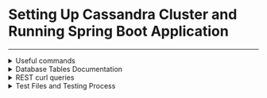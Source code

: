# Setting Up Cassandra Cluster and Running Spring Boot Application
---
<details>  
<summary> Useful commands </summary>

1. **Build the application:**
   ```bash  
   ./mvnw clean package -DskipTests  
   ```  

2. **Start the Cassandra cluster:**
   ```bash  
   docker-compose up --build -d  
   ```  
   or
   ```bash  
   make up
   ```

3. **Access the container:**
   ```bash  
   docker exec -it spring-app-instance1 bash  
   ```  

   ```bash  
   docker exec -it cassandra-seed cqlsh    
   ```  

4. **Run the application inside spring-app-instance:**
    ```bash  
       java -jar polling.jar  
    ```

5. **Check Cluster Status:**
    ```bash
    docker exec -it cassandra-seed bash -c "nodetool status"
    ```
</details> 

<details> 

<summary> Database Tables Documentation </summary>

This document provides an overview of the tables and their respective fields in the database related to the polling system. It outlines the structure of each table and its purpose within the system.

## 1. `active_polls` Table

### Description:
The `active_polls` table stores information about the currently active polls. Each poll in this table is represented by a unique `pollId`.

### Fields:
- `poll_id (UUID)` - Primary key. A universally unique identifier (UUID) that uniquely identifies each poll.

### Example:
```sql
CREATE TABLE active_polls (
    poll_id UUID PRIMARY KEY
);
```

---

## 2. `polls` Table

### Description:
The `polls` table stores the details of all polls, including the poll ID, the question being asked, and the possible answers.

### Fields:
- `id (UUID)` - Primary key. A UUID that uniquely identifies each poll.
- `question (String)` - The question being asked in the poll.
- `answers (List<String>)` - A list of possible answers to the poll question.

### Example:
```sql
CREATE TABLE polls (
    id UUID PRIMARY KEY,
    question TEXT,
    answers list<TEXT>
);
```

---

## 3. `poll_results` Table

### Description:
The `poll_results` table stores the voting results for each option in a poll. Each entry represents a specific option in the poll, with the number of votes cast for that option.

### Fields:
- `poll_id (UUID)` - The UUID of the associated poll.
- `option_id (int)` - The ID of the option within the poll.
- `numOfVotes (long)` - The number of votes that this option has received.

### Primary Key:
The table uses a composite primary key consisting of:
- `poll_id (UUID)` - Partition key.
- `option_id (int)` - Clustering key (ordinal 0).

### Example:
```sql
CREATE TABLE poll_results (
    poll_id UUID,
    option_id int,
    num_of_votes COUNTER,
    PRIMARY KEY (poll_id, option_id)
);
```

---

## 4. `poll_votes` Table

### Description:
The `poll_votes` table tracks the users who have voted in each poll. This helps ensure that a user can only vote once per poll.

### Fields:
- `poll_id (UUID)` - The UUID of the poll.
- `user_id (UUID)` - The UUID of the user who cast the vote.

### Example:
```sql
CREATE TABLE poll_votes (
    poll_id UUID,
    user_id UUID,
    PRIMARY KEY (poll_id, user_id)
);
```

---
</details> 

<details> 

<summary> REST curl queries </summary>


Here are xamples of how to interact with the Polling API using `curl` commands. These endpoints allow you to create polls, retrieve poll details, cast votes, and fetch poll results.

## Create a Poll

Use the following command to create a new poll:

```bash
curl -X POST "http://localhost:8080/polls" -H "Content-Type: application/json" -d '{
  "question": "example-question-id",
  "answers": ["example-answer-id-1", "example-answer-id-2", "example-answer-id-3", "ex-4"],
  "ttl": 850
}'
```

- **question**: The poll's question identifier.
- **answers**: A list of possible answers.
- **ttl**: Time-to-live in seconds for the poll.

---

## Get Poll Details

Retrieve details of a specific poll using its unique ID:

```bash
curl -X GET "http://localhost:8080/polls/cc5b85fa-657c-4193-ba31-fb48d3b8ced2"
```

---

## Cast a Vote

Vote on a specific poll by providing the poll ID, user ID, and the chosen option:

```bash
curl -X POST "http://localhost:8080/poll_votes" -H "Content-Type: application/json" -d '{
  "poll_id": "cc5b85fa-657c-4193-ba31-fb48d3b8ced2",
  "user_id": "cc5b85fa-657c-4193-ba31-fb48d3b8ced2",
  "option": 1
}'
```

- **poll_id**: The unique ID of the poll.
- **user_id**: The unique ID of the user casting the vote.
- **option**: The index of the selected answer (starting from 0).

---

## Get Poll Results

Fetch the results of a poll using its unique ID:

```bash
curl -X GET "http://localhost:8080/poll_results/bc67c14e-1b5d-4768-ab4d-24d2b0e7c01e" -i
```

---

## List All Polls

Retrieve a list of all polls:

```bash
curl -X GET "http://localhost:8080/polls"
```

---

</details> 


<details> 

<summary> Test Files and Testing Process </summary>

### `test.py`
This script provides a comprehensive set of utility functions for testing the Polling API. It includes:
- **`add_random_poll()`**: Creates a poll with random questions, answers, and time-to-live (TTL).
- **`get_poll(poll_id)`**: Fetches the details of a poll using its ID.
- **`cast_vote(poll_id, user_id, option)`**: Simulates a user casting a vote for a specific poll.
- **`get_results(poll_id)`**: Retrieves the results of a poll and checks if they are finalized.

The script creates a random poll, simulates 1000 votes, and prints the results.

---

### `test-vote.py`
This script focuses on testing the voting mechanism by simulating votes under different modes:
- **`same_user`**: All votes are cast by the same user.
- **`different_users`**: Each vote is cast by a unique user.
- **`simulate_votes(poll_id, mode, n_votes, n_opts, user_id=None)`**: Simulates voting for the specified poll using the given mode and number of votes.

The script is designed to be invoked with command-line arguments:
```bash
./test-vote.py <poll_id> <mode> <n_votes> [user_id]
```
It prints the results of each voting operation.

---

## Testing Process

### Prerequisites
1. **Generate an SSH key pair**:
   ```bash
   ssh-keygen -t rsa -b 4096 -C "your_email@example.com"
   ```
2. **Copy the public key to all application instances**:
   ```bash
   ssh-copy-id dockeruser@polling-spring-app-instance-1
   ssh-copy-id dockeruser@polling-spring-app-instance-2
   ssh-copy-id dockeruser@polling-spring-app-instance-3
   ```

### Parallel Testing
To simulate votes on multiple application instances in parallel, use the following command:
```bash
parallel -j 2 ssh -v -T dockeruser@{} "python3 app/test-vote.py d343c467-5cb4-4b14-9d95-b512cb2dc78c different_users 10 2>&1" ::: polling-spring-app-instance-2 polling-spring-app-instance-3
```

#### Explanation:
- **`parallel -j 2`**: Runs the command on two instances concurrently.
- **`ssh -v -T dockeruser@{}`**: Connects to each instance as `dockeruser`.
- **`python3 app/test-vote.py`**: Runs the `test-vote.py` script with the following arguments:
   - `poll_id`: The ID of the poll being tested.
   - `mode`: Voting mode (`different_users` in this example).
   - `n_votes`: Number of votes to cast (10 in this example).
- **`polling-spring-app-instance-2 polling-spring-app-instance-3`**: The list of instances where the command is executed.

#### Steps:
1. Generate an SSH key pair if not already created.
2. Copy the public key to the relevant instances using `ssh-copy-id`.
3. Run the `parallel` command to initiate voting simulation across instances.

This process ensures that the Polling API can handle concurrent voting operations across multiple application instances.
</details>